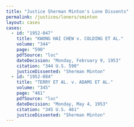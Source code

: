 ```yaml
---
title: "Justice Sherman Minton's Lone Dissents"
permalink: /justices/loners/sminton
layout: cases
cases:
  - id: "1952-047"
    title: "KWONG HAI CHEW v. COLDING ET AL."
    volume: "344"
    page: "590"
    pdfSource: "loc"
    dateDecision: "Monday, February 9, 1953"
    citation: "344 U.S. 590"
    justiceDissented: "Sherman Minton"
  - id: "1952-084"
    title: "TERRY ET AL. v. ADAMS ET AL."
    volume: "345"
    page: "461"
    pdfSource: "loc"
    dateDecision: "Monday, May 4, 1953"
    citation: "345 U.S. 461"
    justiceDissented: "Sherman Minton"
---
```

